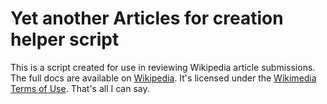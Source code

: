 Yet another Articles for creation helper script
========
This is a script created for use in reviewing Wikipedia article submissions. The full docs are available on [Wikipedia](https://en.wikipedia.org/wiki/Wikipedia:WikiProject_Articles_for_creation/Helper_script "Documentation"). It's licensed under the [Wikimedia Terms of Use](https://wikimediafoundation.org/wiki/Terms_of_Use "License"). That's all I can say.